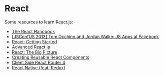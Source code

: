 # React
Some resources to learn React.js:

<ul>
        <li><a href="https://www.evernote.com/shard/s386/u/0/sh/69d5d795-f665-4fc0-afaf-5e3dca07a2c0/062d1da0fc01025b1fbdc18d4ea29708">The React Handbook</a></li>
    <li><a href="https://www.youtube.com/watch?v=GW0rj4sNH2w">[JSConfUS 2013] Tom Occhino and Jordan Walke: JS Apps at Facebook</a></li>
    <li><a href="https://www.pluralsight.com/courses/react-js-getting-started">React: Getting Started</a></li>
    <li><a href="https://www.pluralsight.com/courses/reactjs-advanced">Advanced React.js</a></li>
      <li><a href="https://www.pluralsight.com/courses/react-big-picture">React: The Big Picture</a></li>
      <li><a href="https://www.pluralsight.com/courses/react-creating-reusable-components">Creating Reusable React Components</a></li>
      <li><a href="https://www.pluralsight.com/courses/client-side-react-router-4">Client Side React Router 4</a></li>
      <li><a href="https://frontendmasters.com/courses/react-native/">React Native (feat. Redux)</a></li>
  </ul>
